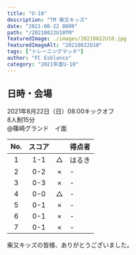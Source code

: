 ```yaml
---
title: "U-10"
description: "TM 柴又キッズ"
date: "2021-08-22 0800"
path: "/20210822U10TM"
featuredImage: ./images/20210822U10.jpg
featuredImageAlt: "20210822U10"
tags: ["トレーニングマッチ"]
author: "FC Esblanco"
category: "2021年度U-10"
---
```


## 日時・会場

2021年8月22日（日）08:00キックオフ  
8人制15分  
@篠崎グランド　イ面

| No.| スコア |   | 得点者  |
|:--:|:------:|:-:|:--------|
| 1  | 1-1 | △ |はるき   |
| 2  | 0-2 | × |-|
| 3  | 0-3 | × |-|
| 4  | 0-0 | △ |-|
| 5  | 0-1 | × |-|
| 6  | 0-1 | × |-|
| 7  | 0-1 | × |-|

<script src="https://adm.shinobi.jp/s/f9835040bccb6582c56df68b8f5ecca7"></script>

柴又キッズの皆様、ありがとうございました。

